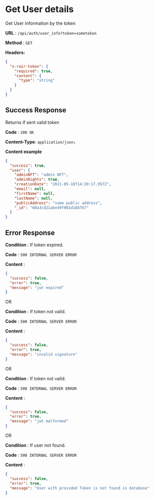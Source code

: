 # Get User details

Get User information by the token

**URL** : `/api/auth/user_info?token=sometoken`

**Method** : `GET`

**Headers:**

```json
{
  "x-rair-token": {
    "required": true,
    "content": {
      "type": "string"
    }
  }
}
```

## Success Response

Returns if sent valid token

**Code** : `200 OK`

**Content-Type**: `application/json;`

**Content example**

```json
{
  "success": true,
  "user": {
    "adminNFT": "admin NFT",
    "adminRights": true,
    "creationDate": "2021-05-18T14:20:17.957Z",
    "email": null,
    "firstName": null,
    "lastName": null,
    "publicAddress": "some public address",
    "_id": "60a3cd21abe49f001d168767"
  }
}
```

## Error Response

**Condition** : If token expired.

**Code** : `500 INTERNAL SERVER ERROR`

**Content** :

```json
{
  "success": false,
  "error": true,
  "message": "jwt expired"
}
```

OR

**Condition** : If token not valid.

**Code** : `500 INTERNAL SERVER ERROR`

**Content** :

```json
{
  "success": false,
  "error": true,
  "message": "invalid signature"
}
```

OR

**Condition** : If token not valid.

**Code** : `500 INTERNAL SERVER ERROR`

**Content** :

```json
{
  "success": false,
  "error": true,
  "message": "jwt malformed"
}
```

OR

**Condition** : If user not found.

**Code** : `500 INTERNAL SERVER ERROR`

**Content** :

```json
{
  "success": false,
  "error": true,
  "message": "User with provided Token is not found in database"
}
```
